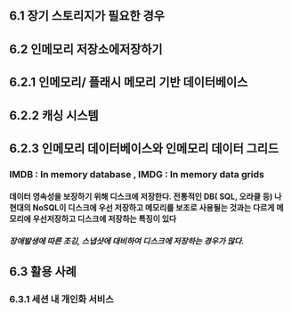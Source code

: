 ## 6.1 장기 스토리지가 필요한 경우
## 6.2 인메모리 저장소에저장하기
## 6.2.1 인메모리/ 플래시 메모리 기반 데이터베이스

## 6.2.2 캐싱 시스템
## 6.2.3 인메모리 데이터베이스와 인메모리 데이터 그리드
### IMDB : In memory database , IMDG : In memory data grids
#### 데이터 영속성을 보장하기 위해 디스크에 저장한다. 전통적인 DB( SQL, 오라클 등) 나 현대의 NoSQL이 디스크에 우선 저장하고 메모리를 보조로 사용될는 것과는 다르게 메모리에 우선저장하고 디스크에 저장하는 특징이 있다
##### 장애발생에 따른 조깅, 스냅샷에 대비하여 디스크에 저장하는 경우가 많다.

## 6.3 활용 사례
### 6.3.1 세션 내 개인화 서비스



